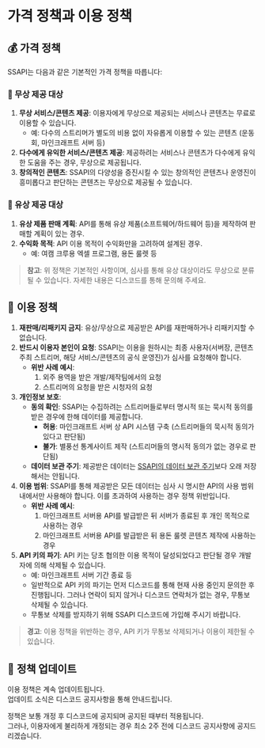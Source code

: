 # 가격 정책과 이용 정책

## 💰 가격 정책

SSAPI는 다음과 같은 기본적인 가격 정책을 따릅니다:



### 🎉 무상 제공 대상

1. **무상 서비스/콘텐츠 제공**: 이용자에게 무상으로 제공되는 서비스나 콘텐츠는 무료로 이용할 수 있습니다.
   * 예: 다수의 스트리머가 별도의 비용 없이 자유롭게 이용할 수 있는 콘텐츠 (운동회, 마인크래프트 서버 등)
2. **다수에게 유익한 서비스/콘텐츠 제공**: 제공하려는 서비스나 콘텐츠가 다수에게 유익한 도움을 주는 경우, 무상으로 제공됩니다.
3. **창의적인 콘텐츠**: SSAPI의 다양성을 증진시킬 수 있는 창의적인 콘텐츠나 운영진이 흥미롭다고 판단하는 콘텐츠는 무상으로 제공될 수 있습니다.



### 💼 유상 제공 대상

1. **유상 제품 판매 계획**: API를 통해 유상 제품(소프트웨어/하드웨어 등)을 제작하여 판매할 계획이 있는 경우.
2. **수익화 목적**: API 이용 목적이 수익화만을 고려하여 설계된 경우.
   * 예: 여캠 크루용 엑셀 프로그램, 용돈 룰렛 등

> **참고**: 위 정책은 기본적인 사항이며, 심사를 통해 유상 대상이라도 무상으로 분류될 수 있습니다. 자세한 내용은 디스코드를 통해 문의해 주세요.



## 📜 이용 정책

1. **재판매/리패키지 금지**: 유상/무상으로 제공받은 API를 재판매하거나 리패키지할 수 없습니다.
2. **반드시 이용자 본인이 요청**: SSAPI는 이용을 원하시는 최종 사용자(서버장, 콘텐츠 주최 스트리머, 해당 서비스/콘텐츠의 공식 운영진)가 심사를 요청해야 합니다.
   * **위반 사례 예시**:
     1. 외주 용역을 받은 개발/제작팀에서의 요청
     2. 스트리머의 요청을 받은 시청자의 요청
3. **개인정보 보호**:
   * **동의 확인**: SSAPI는 수집하려는 스트리머들로부터 명시적 또는 묵시적 동의를 받은 경우에 한해 데이터를 제공합니다.
     * **허용**: 마인크래프트 서버 상 API 시스템 구축 (스트리머들의 묵시적 동의가 있다고 판단됨)
     * **불가**: 별풍선 통계사이트 제작 (스트리머들의 명시적 동의가 없는 경우로  판단됨)
   * **데이터 보관 주기**: 제공받은 데이터는 [SSAPI의 데이터 보관 주기](../more/policy\_data.md)보다 오래 저장해서는 안됩니다.
4. **이용 범위**: SSAPI를 통해 제공받은 모든 데이터는 심사 시 명시한 API의 사용 범위 내에서만 사용해야 합니다. 이를 초과하여 사용하는 경우 정책 위반입니다.
   * **위반 사례 예시**:
     1. 마인크래프트 서버용 API를 발급받은 뒤 서버가 종료된 후 개인 목적으로 사용하는 경우
     2. 마인크래프트 서버용 API를 발급받은 뒤 용돈 룰렛 콘텐츠 제작에 사용하는 경우
5. **API 키의 파기**: API 키는 당초 협의한 이용 목적이 달성되었다고 판단될 경우 개발자에 의해 삭제될 수 있습니다.
   * 예: 마인크래프트 서버 기간 종료 등
   * 일반적으로 API 키의 파기는 먼저 디스코드를 통해 현재 사용 중인지 문의한 후 진행됩니다. 그러나 연락이 되지 않거나 디스코드 연락처가 없는 경우, 무통보 삭제될 수 있습니다.
   * 무통보 삭제를 방지하기 위해 SSAPI 디스코드에 가입해 주시기 바랍니다.

> **경고**: 이용 정책을 위반하는 경우, API 키가 무통보 삭제되거나 이용이 제한될 수 있습니다.



## 🔄 정책 업데이트

이용 정책은 계속 업데이트됩니다.\
업데이트 소식은 디스코드 공지사항을 통해 안내드립니다.

정책은 보통 개정 후 디스코드에 공지되며 공지된 때부터 적용됩니다.\
그러나, 이용자에게 불리하게 개정되는 경우 최소 2주 전에 디스코드 공지사항에 공지드리겠습니다.
